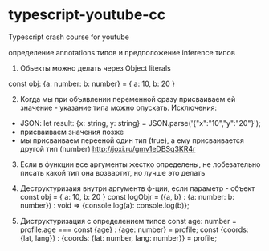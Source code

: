 # typescript-youtube-cc
Typescript crash course for youtube

определение annotations типов и предположение inference типов

1) Обьекты можно делать через Object literals

const obj: {a: number: b: number}  = {
  a: 10,
  b: 20
}

2) Когда мы при объявлении переменной сразу присваиваем ей значение - указание типа можно опускать. Исключения:
- JSON: let result: {x: string, y: string} = JSON.parse('{"x":"10","y":"20"}'); 
- присваиваем значения позже
- мы присваиваем перееной один тип (true), а ему присваивается другой тип (number) http://joxi.ru/gmv1eDBSq3KR4r

3) Если в функции все аргументы жестко определены, не лобезательно писать какой тип она возвартит, но лучше это делать

4) Деструктуризаия внутри аргументв ф-ции, если параметр - объект
const obj  = {
  a: 10,
  b: 20
}
const logObjr = ({a, b} : {a: number: b: number}) : void  => {console.log(a): console.log(b)};

5) Диструктуризация с определением типов
const age: number = profile.age === const {age} : {age: number} = profile;
const {coords: {lat, lang}} : {coords: {lat: number, lang: number}} = profile;
